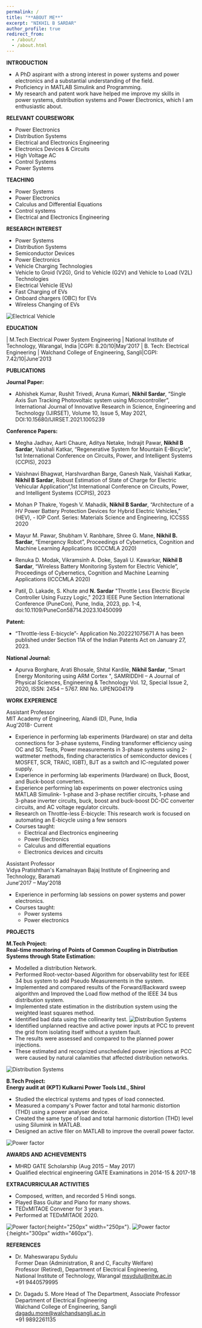 ```yaml
---
permalink: /
title: "**ABOUT ME**" 
excerpt: "NIKHIL B SARDAR"
author_profile: true
redirect_from: 
  - /about/
  - /about.html
---
```


**INTRODUCTION**

* A PhD aspirant with a strong interest in power systems and power electronics and a substantial
understanding of the field.
* Proficiency in MATLAB Simulink and Programming.
* My research and patent work have helped me improve my skills in power systems, distribution systems and Power Electronics, which I am enthusiastic about.
  
**RELEVANT COURSEWORK**

* Power Electronics
* Distribution Systems
* Electrical and Electronics Engineering
* Electronics Devices & Circuits
* High Voltage AC
* Control Systems
* Power Systems

**TEACHING**

* Power Systems
* Power Electronics
* Calculus and Differential Equations
* Control systems
* Electrical and Electronics Engineering
  
**RESEARCH INTEREST**

* Power Systems
* Distribution Systems
* Semiconductor Devices
* Power Electronics
* Vehicle Charging Technologies
* Vehicle to Groid (V2G), Grid to Vehicle (G2V) and Vehicle to Load (V2L) Technologies
* Electrical Vehicle (EVs)
* Fast Charging of EVs
* Onboard chargers (OBC) for EVs
* Wireless Changing of EVs

![Electrical Vehicle](images/EEEV.png)

**EDUCATION**

| M.Tech Electrical Power System Engineering | National Institute of Technology, Warangal, India |CGPI: 8.20/10|May’2017
| B. Tech: Electrical Engineering | Walchand College of Engineering, Sangli|CGPI: 7.42/10|June’2013

**PUBLICATIONS**

**Journal Paper:**

* Abhishek Kumar, Rushit Trivedi, Aruna Kumari, **Nikhil Sardar**, “Single Axis Sun Tracking Photovoltaic system using Microcontroller”, International Journal of Innovative Research in Science, Engineering and Technology (IJIRSET), Volume 10, Issue 5, May 2021, DOI:10.15680/IJIRSET.2021.1005239

**Conference Papers:**

* Megha Jadhav, Aarti Chaure, Aditya Netake, Indrajit Pawar, **Nikhil B Sardar**, Vaishali Katkar, “Regenerative System for Mountain E-Bicycle”, 1st International Conference on Circuits, Power, and Intelligent Systems (CCPIS), 2023
  
* Vaishnavi Bhagwat, Harshvardhan Barge, Ganesh Naik, Vaishali Katkar, **Nikhil B Sardar**, Robust Estimation of State of Charge for Electric Vehicular Application”,1st International Conference on Circuits, Power, and Intelligent Systems (CCPIS), 2023

* Mohan P Thakre, Yogesh V. Mahadik, **Nikhil B Sardar**, “Architecture of a HV Power Battery Protection Devices for Hybrid Electric Vehicles,” (HEV), - IOP Conf. Series: Materials Science and Engineering, ICCSSS 2020

* Mayur M. Pawar, Shubham V. Ranbhare, Shree G. Mane, **Nikhil B. Sardar**, “Emergency Robot”, Proceedings of Cybernetics, Cognition and Machine Learning Applications (ICCCMLA 2020)
  
* Renuka D. Modak, Vikramsinh A. Doke, Sayali U. Kawarkar, **Nikhil B Sardar**, “Wireless Battery Monitoring System for Electric Vehicle”, Proceedings of Cybernetics, Cognition and Machine Learning Applications (ICCCMLA 2020)
  
* Patil, D. Lakade, S. Khute and **N. Sardar** "Throttle Less Electric Bicycle Controller Using Fuzzy Logic," 2023 IEEE Pune Section International Conference (PuneCon), Pune, India, 2023, pp. 1-4, doi:10.1109/PuneCon58714.2023.10450099

**Patent:**
* “Throttle-less E-bicycle”- Application No.202221075671 A has been published under Section 11A of the Indian Patents Act on January 27, 2023.
  
**National Journal:**
* Apurva Borghare, Arati Bhosale, Shital Kardile, **Nikhil Sardar**, “Smart Energy Monitoring using ARM Cortex ", SAMRIDDHI – A Journal of Physical Sciences, Engineering & Technology Vol. 12, Special Issue 2, 2020, ISSN: 2454 – 5767. RNI No. UPENG04179
  
**WORK EXPERIENCE**

Assistant Professor\
MIT Academy of Engineering, Alandi (D), Pune, India \
Aug'2018- Current
* Experience in performing lab experiments (Hardware) on star and delta connections for 3-phase systems, Finding transformer efficiency using OC and SC Tests, Power measurements in 3-phase systems using 2-wattmeter methods, finding characteristics of semiconductor devices ( MOSFET, SCR, TRAIC, IGBT), BJT as a switch and IC-regulated power supply.
* Experience in performing lab experiments (Hardware) on Buck, Boost, and Buck-boost converters. 
* Experience performing lab experiments on power electronics using MATLAB Simulink- 1-phase and 3-phase rectifier circuits, 1-phase and 3-phase inverter circuits, buck, boost and buck-boost DC-DC converter circuits, and AC voltage regulator circuits. 
* Research on Throttle-less E-bicycle: This research work is focused on automating an E-bicycle using a few sensors
* Courses taught:
    * Electrical and Electronics engineering
    * Power Electronics
    * Calculus and differential equations
    * Electronics devices and circuits

Assistant Professor\
Vidya Pratishthan's Kamalnayan Bajaj Institute of Engineering and Technology, Baramati\
June’2017 – May’2018
* Experience in performing lab sessions on power systems and power electronics.
* Courses taught:
    * Power systems
    * Power electronics
  
**PROJECTS**

**M.Tech Project:**\
**Real-time monitoring of Points of Common Coupling in Distribution Systems through State Estimation:**
* Modelled a distribution Network.
* Performed Root-vector-based Algorithm for observability test for IEEE 34 bus system to add Pseudo Measurements in the system.
* Implemented and compared results of the Forward/Backward sweep algorithm and Improved the Load flow method of the IEEE 34 bus distribution system.
* Implemented state estimation in the distribution system using the weighted least squares method.
* Identified bad data using the collinearity test.
![Distribution Systems](images/4.png)
* Identified unplanned reactive and active power inputs at PCC to prevent the grid from isolating itself without a system fault.
* The results were assessed and compared to the planned power injections.
* These estimated and recognized unscheduled power injections at PCC were caused by natural calamities that affected distribution networks.
  
![Distribution Systems](images/22.png)

**B.Tech Project:**\
**Energy audit at (KPT) Kulkarni Power Tools Ltd., Shirol**
* Studied the electrical systems and types of load connected.
* Measured a company's Power factor and total harmonic distortion (THD) using a power analyser device.
* Created the same type of load and total harmonic distortion (THD) level using Silumink in MATLAB.
* Designed an active filer on MATLAB to improve the overall power factor.
  
![Power factor](images/666.png)

**AWARDS AND ACHIEVEMENTS**
* MHRD GATE Scholarship (Aug 2015 – May 2017)
* Qualified electrical engineering GATE Examinations in 2014-15 & 2017-18

**EXTRACURRICULAR ACTIVITIES**
* Composed, written, and recorded 5 Hindi songs.
* Played Bass Guitar and Piano for many shows.
* TEDxMITAOE Convener for 3 years.
* Performed at TEDxMITAOE 2020.

![Power factor](images/niku.png){:height="250px" width="250px"}.
![Power factor](images/bass.png){:height="300px" width="460px"}.

**REFERENCES**

* Dr. Maheswarapu Sydulu\
Former Dean (Administration, R and C, Faculty Welfare)\
Professor (Retired), Department of Electrical Engineering,\
National Institute of Technology, Warangal msydulu@nitw.ac.in\
+91 9440579995

* Dr. Dagadu S. More
Head of The Department, Associate Professor Department of Electrical Engineering\
Walchand College of Engineering, Sangli\
dagadu.more@walchandsangli.ac.in\
+91 9892261135

